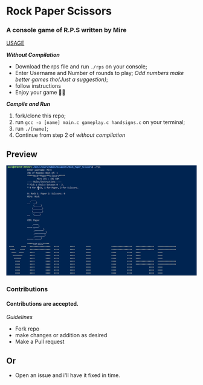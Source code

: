 # Rock Paper Scissors

### A console game of R.P.S written by Mire

[USAGE](./README.md)

**_Without Compilation_**
 - Download the rps file and run `./rps` on your console;
 - Enter Username and Number of rounds to play; *Odd numbers make better games tho(Just a suggestion)*;
 - follow instructions
 - Enjoy your game 🚀🚀
  
**_Compile and Run_**
1. fork/clone this repo;
2. run `gcc -o [name] main.c gameplay.c handsigns.c` on your terminal;
3. run `./[name]`;
4. Continue from step 2 of *without compilation*

## Preview

![Image_Preview](./preview.png)

### Contributions
#### Contributions are accepted.
_Guidelines_
- Fork repo
- make changes or addition as desired
- Make a Pull request
## **Or**
- Open an issue and i'll have it fixed in time.